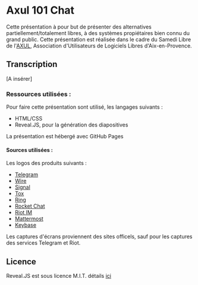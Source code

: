 # Axul 101 Chat

Cette présentation à pour but de présenter des alternatives partiellement/totalement libres, à des systèmes propiétaires bien connu du grand public.
Cette présentation est réalisée dans le cadre du Samedi Libre de l'[AXUL](https://axul.org/), Association d'Utilisateurs de Logiciels Libres d'Aix-en-Provence.

## Transcription
[A insérer]

### Ressources utilisées :

Pour faire cette présentation sont utilisé, les langages suivants :
* HTML/CSS
* Reveal.JS, pour la génération des diapositives 

La présentation est hébergé avec GitHub Pages

#### Sources utilisées :
Les logos des produits suivants : 
* [Telegram](https://telegram.org/)
* [Wire](https://wire.com/)
* [Signal](https://signal.org/)
* [Tox](https://tox.chat/)
* [Ring](https://ring.cx/)
* [Rocket Chat](https://rocket.chat/)
* [Riot IM](https://about.riot.im/)
* [Mattermost](https://mattermost.com/)
* [Keybase](https://keybase.io/)

Les captures d'écrans proviennent des sites officels, sauf pour les captures des services Telegram et Riot.

## Licence
Reveal.JS est sous licence M.I.T. détails [ici](https://github.com/Picus13/Axul_101_Chat/blob/master/LICENSE)

